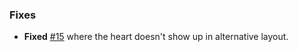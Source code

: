 ### Fixes

- **Fixed** [#15](https://github.com/KessokuTeaTime/Verticality/issues/15) where the heart doesn't show up in alternative layout.